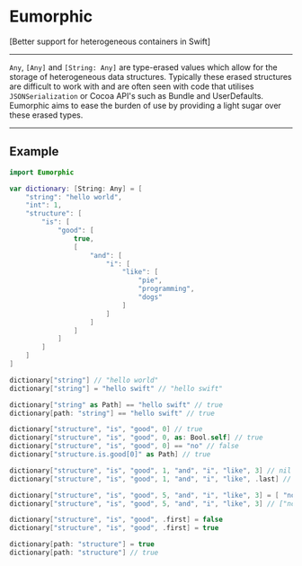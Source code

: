 # Eumorphic

[Better support for heterogeneous containers in Swift]

--- 

`Any`,  `[Any]` and `[String: Any]` are type-erased values which allow for the storage of heterogeneous data structures.
Typically these erased structures are difficult to work with and are often seen with code that utilises `JSONSerialization` or Cocoa API's such as Bundle and UserDefaults. 
Eumorphic aims to ease the burden of use by providing a light sugar over these erased types.

---

## Example

```swift
import Eumorphic

var dictionary: [String: Any] = [
    "string": "hello world",
    "int": 1,
    "structure": [
        "is": [
            "good": [
                true,
                [
                    "and": [
                        "i": [
                            "like": [
                                "pie",
                                "programming",
                                "dogs"
                            ]
                        ]
                    ]
                ]
            ]
        ]
    ]
]

dictionary["string"] // "hello world"
dictionary["string"] = "hello swift" // "hello swift"

dictionary["string" as Path] == "hello swift" // true
dictionary[path: "string"] == "hello swift" // true

dictionary["structure", "is", "good", 0] // true
dictionary["structure", "is", "good", 0, as: Bool.self] // true
dictionary["structure", "is", "good", 0] == "no" // false
dictionary["structure.is.good[0]" as Path] // true

dictionary["structure", "is", "good", 1, "and", "i", "like", 3] // nil
dictionary["structure", "is", "good", 1, "and", "i", "like", .last] // dogs

dictionary["structure", "is", "good", 5, "and", "i", "like", 3] = [ "noodles", "chicken" ]
dictionary["structure", "is", "good", 5, "and", "i", "like", 3] // ["noodles", "chicken"]

dictionary["structure", "is", "good", .first] = false
dictionary["structure", "is", "good", .first] = true

dictionary[path: "structure"] = true
dictionary[path: "structure"] // true

```
